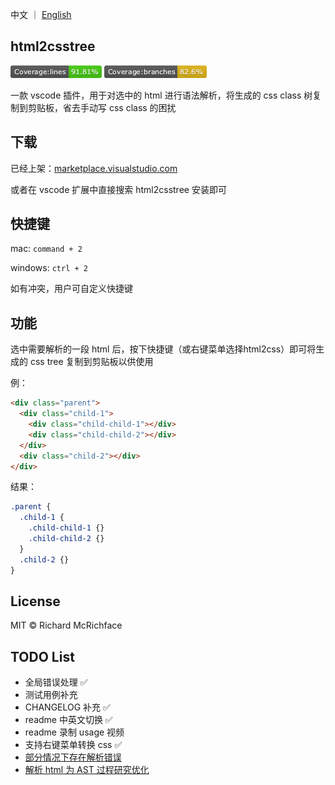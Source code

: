 中文 ｜ [English](https://github.com/liuxueyong123/html2cssTree/blob/master/README-english.md)

## html2csstree

[![Build Status](./assets/badges/badge-lines.svg.png)](./assets/badges/badge-lines.svg.png)
[![Build Status](./assets/badges/badge-branches.svg.png)](./assets/badges/badge-branches.svg.png)

一款 vscode 插件，用于对选中的 html 进行语法解析，将生成的 css class 树复制到剪贴板，省去手动写 css class 的困扰

## 下载

已经上架：[marketplace.visualstudio.com](https://marketplace.visualstudio.com/items?itemName=liuxueyong123.html2csstree)

或者在 vscode 扩展中直接搜索 html2csstree 安装即可

## 快捷键

mac: `command + 2`

windows: `ctrl + 2`

如有冲突，用户可自定义快捷键

## 功能

选中需要解析的一段 html 后，按下快捷键（或右键菜单选择html2css）即可将生成的 css tree 复制到剪贴板以供使用

例：

``` html
<div class="parent">
  <div class="child-1">
    <div class="child-child-1"></div>
    <div class="child-child-2"></div>
  </div>
  <div class="child-2"></div>
</div>
```

结果：

``` css
.parent {
  .child-1 {
    .child-child-1 {}
    .child-child-2 {}
  }
  .child-2 {}
}
```

## License

MIT © Richard McRichface

## TODO List

- 全局错误处理 ✅
- 测试用例补充
- CHANGELOG 补充 ✅
- readme 中英文切换 ✅
- readme 录制 usage 视频
- 支持右键菜单转换 css ✅
- [部分情况下存在解析错误](https://github.com/liuxueyong123/html2cssTree/issues/3)
- [解析 html 为 AST 过程研究优化](https://github.com/liuxueyong123/html2cssTree/issues/1)
